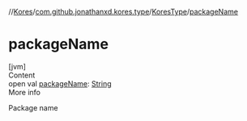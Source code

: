 //[Kores](../../index.md)/[com.github.jonathanxd.kores.type](../index.md)/[KoresType](index.md)/[packageName](package-name.md)



# packageName  
[jvm]  
Content  
open val [packageName](package-name.md): [String](https://kotlinlang.org/api/latest/jvm/stdlib/kotlin/-string/index.html)  
More info  


Package name

  



